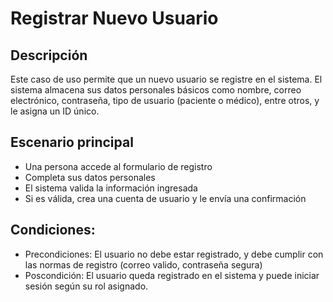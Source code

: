 # Registrar Nuevo Usuario
## Descripción
Este caso de uso permite que un nuevo usuario se registre en el sistema. El sistema almacena sus datos personales básicos como nombre, correo electrónico, contraseña, tipo de usuario (paciente o médico), entre otros, y le asigna un ID único.
## Escenario principal
 - Una persona accede al formulario de registro
 - Completa sus datos personales
 - El sistema valida la información ingresada
 - Si es válida, crea una cuenta de usuario y le envía una confirmación
## Condiciones:
 - Precondiciones:
     El usuario no debe estar registrado, y debe cumplir con las normas de registro (correo valido, contraseña segura)
 - Poscondición:
     El usuario queda registrado en el sistema y puede iniciar sesión según su rol asignado.

 
